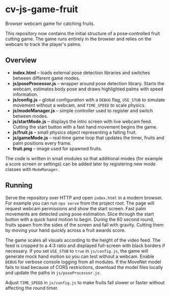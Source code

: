 # cv-js-game-fruit

Browser webcam game for catching fruits.

This repository now contains the initial structure of a pose‑controlled fruit cutting game. The game runs entirely in the browser and relies on the webcam to track the player's palms.

## Overview

- **index.html** – loads external pose detection libraries and switches between different game modes.
- **js/poseProcessor.js** – wrapper around pose detection library. Starts the webcam, estimates body pose and draws highlighted palms with speed information.
- **js/config.js** – global configuration with a `DEBUG` flag, `USE_STUB` to simulate movement without a webcam, and `TIME_SPEED` to scale physics.
- **js/modeManager.js** – simple controller used to register and switch between modes.
- **js/startMode.js** – displays the intro screen with live webcam feed. Cutting the start button with a fast hand movement begins the game.
- **js/fruit.js** – small physics object representing a falling fruit.
- **js/gameMode.js** – real‑time game loop that updates the timer, fruits and palm positions every frame.
- **fruit.png** – image used for spawned fruits.

The code is written in small modules so that additional modes (for example a score screen or settings) can be added later by registering new mode classes with `ModeManager`.

## Running

Serve the repository over HTTP and open `index.html` in a modern browser. For example you can run `npx serve` from the project root. The page will request webcam permissions and show the start screen. Fast palm movements are detected using pose estimation. Slice through the start button with a quick hand motion to begin. During the 60 second round, fruits spawn from the sides of the screen and fall with gravity. Cutting them by moving your hand quickly across a fruit awards score.

The game scales all visuals according to the height of the video feed. The feed is cropped to a 4:3 ratio and displayed full-screen with black borders if necessary. If you set `USE_STUB` to `true` in `js/config.js`, the game will generate mock hand motion so you can test without a webcam. Enable `DEBUG` for verbose console logging from all modules.
If the MoveNet model fails to load because of CORS restrictions, download the model files locally and update the paths in `js/poseProcessor.js`.

Adjust `TIME_SPEED` in `js/config.js` to make fruits fall slower or faster without affecting the round timer.

